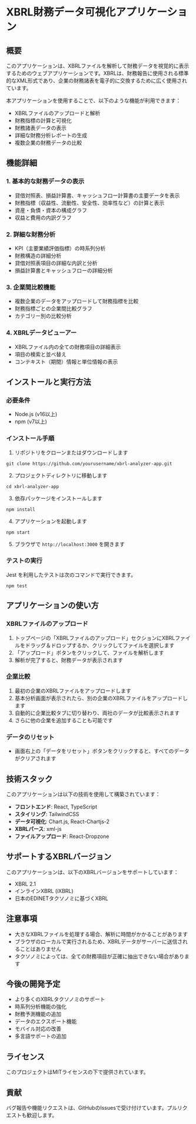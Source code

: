 # XBRL財務データ可視化アプリケーション

## 概要

このアプリケーションは、XBRLファイルを解析して財務データを視覚的に表示するためのウェブアプリケーションです。XBRLは、財務報告に使用される標準的なXML形式であり、企業の財務諸表を電子的に交換するために広く使用されています。

本アプリケーションを使用することで、以下のような機能が利用できます：

- XBRLファイルのアップロードと解析
- 財務指標の計算と可視化
- 財務諸表データの表示
- 詳細な財務分析レポートの生成
- 複数企業の財務データの比較

## 機能詳細

### 1. 基本的な財務データの表示

- 貸借対照表、損益計算書、キャッシュフロー計算書の主要データを表示
- 財務指標（収益性、流動性、安全性、効率性など）の計算と表示
- 資産・負債・資本の構成グラフ
- 収益と費用の内訳グラフ

### 2. 詳細な財務分析

- KPI（主要業績評価指標）の時系列分析
- 財務構造の詳細分析
- 貸借対照表項目の詳細な内訳と分析
- 損益計算書とキャッシュフローの詳細分析

### 3. 企業間比較機能

- 複数企業のデータをアップロードして財務指標を比較
- 財務指標ごとの企業間比較グラフ
- カテゴリー別の比較分析

### 4. XBRLデータビューアー

- XBRLファイル内の全ての財務項目の詳細表示
- 項目の検索と並べ替え
- コンテキスト（期間）情報と単位情報の表示

## インストールと実行方法

### 必要条件

- Node.js (v16以上)
- npm (v7以上)

### インストール手順

1. リポジトリをクローンまたはダウンロードします
```
git clone https://github.com/yourusername/xbrl-analyzer-app.git
```

2. プロジェクトディレクトリに移動します
```
cd xbrl-analyzer-app
```

3. 依存パッケージをインストールします
```
npm install
```

4. アプリケーションを起動します
```
npm start
```

5. ブラウザで `http://localhost:3000` を開きます

### テストの実行

Jest を利用したテストは次のコマンドで実行できます。
```
npm test
```

## アプリケーションの使い方

### XBRLファイルのアップロード

1. トップページの「XBRLファイルのアップロード」セクションにXBRLファイルをドラッグ＆ドロップするか、クリックしてファイルを選択します
2. 「アップロード」ボタンをクリックして、ファイルを解析します
3. 解析が完了すると、財務データが表示されます

### 企業比較

1. 最初の企業のXBRLファイルをアップロードします
2. 基本分析画面が表示されたら、別の企業のXBRLファイルをアップロードします
3. 自動的に企業比較タブに切り替わり、両社のデータが比較表示されます
4. さらに他の企業を追加することも可能です

### データのリセット

- 画面右上の「データをリセット」ボタンをクリックすると、すべてのデータがクリアされます

## 技術スタック

このアプリケーションは以下の技術を使用して構築されています：

- **フロントエンド**: React, TypeScript
- **スタイリング**: TailwindCSS
- **データ可視化**: Chart.js, React-Chartjs-2
- **XBRLパース**: xml-js
- **ファイルアップロード**: React-Dropzone

## サポートするXBRLバージョン

このアプリケーションは、以下のXBRLバージョンをサポートしています：

- XBRL 2.1
- インラインXBRL (iXBRL)
- 日本のEDINETタクソノミに基づくXBRL

## 注意事項

- 大きなXBRLファイルを処理する場合、解析に時間がかかることがあります
- ブラウザのローカルで実行されるため、XBRLデータがサーバーに送信されることはありません
- タクソノミによっては、全ての財務項目が正確に抽出できない場合があります

## 今後の開発予定

- より多くのXBRLタクソノミのサポート
- 時系列分析機能の強化
- 財務予測機能の追加
- データのエクスポート機能
- モバイル対応の改善
- 多言語サポートの追加

## ライセンス

このプロジェクトはMITライセンスの下で提供されています。

## 貢献

バグ報告や機能リクエストは、GitHubのIssuesで受け付けています。プルリクエストも歓迎します。
